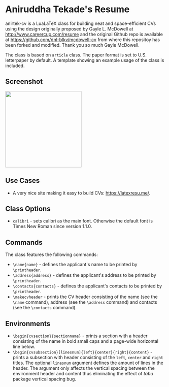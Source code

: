 Aniruddha Tekade's Resume
===========
anirtek-cv is a LuaLaTeX class for building neat and space-efficient CVs using the design originally proposed by Gayle L. McDowell at http://www.careercup.com/resume and the original Github repo is available at https://github.com/dnl-blkv/mcdowell-cv from where this repositoy has been forked and modified. Thank you so much Gayle McDowell. 

The class is based on `article` class. The paper format is set to U.S. letterpaper by default. A template showing an example usage of the class is included.

Screenshot
----------
<img src="https://github.com/dnl-blkv/mcdowell-cv/blob/master/McDowell_CV.png" width="240px"/>

Use Cases
---------
- A very nice site making it easy to build CVs: https://latexresu.me/.

Class Options
-------------
 - `calibri` - sets calibri as the main font. Otherwise the default font is Times New Roman since version 1.1.0.

Commands
--------
The class features the following commands:
 - `\name{name}` - defines the applicant's name to be printed by `\printheader`.
 - `\address{address}` - defines the applicant's address to be printed by `\printheader`.
 - `\contacts{contacts}` - defines the applicant's contacts to be printed by `\printheader`.
 - `\makecvheader` - prints the CV header consisting of the name (see the `\name` command), address (see the `\address` command) and contacts (see the `\contacts` command).
 
Environments
------------
 - `\begin{cvsection}{sectionname}` - prints a section with a header consisting of the name in bold small caps and a page-wide horizontal line below.
 - `\begin{cvsubsection}[linesnum]{left}{center}{right}{content}` - prints a subsection with header consisting of the `left`, `center` and `right` titles. The optional `linesnum` argument defines the amount of lines in the header. The argument only affects the vertical spacing between the environment header and content thus eliminating the effect of *tabu* package vertical spacing bug.
